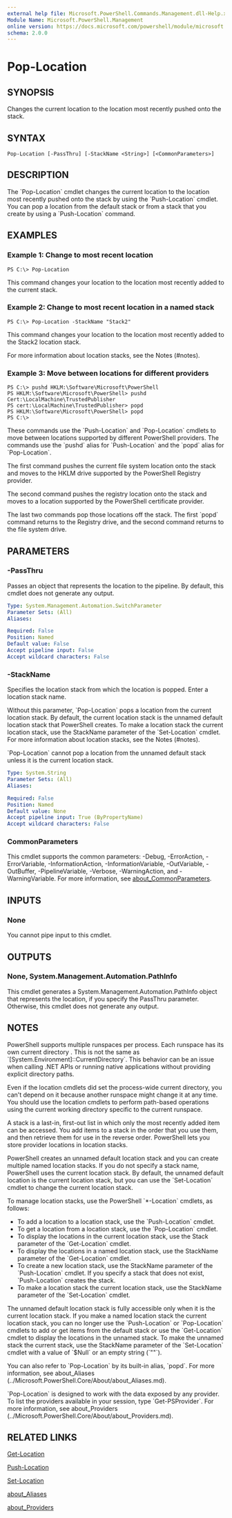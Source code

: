 ```yaml
---
external help file: Microsoft.PowerShell.Commands.Management.dll-Help.xml
Module Name: Microsoft.PowerShell.Management
online version: https://docs.microsoft.com/powershell/module/microsoft.powershell.management/pop-location?view=powershell-7.1&WT.mc_id=ps-gethelp
schema: 2.0.0
---
```


# Pop-Location

## SYNOPSIS
Changes the current location to the location most recently pushed onto the stack.

## SYNTAX

```
Pop-Location [-PassThru] [-StackName <String>] [<CommonParameters>]
```

## DESCRIPTION
The \`Pop-Location\` cmdlet changes the current location to the location most recently pushed onto the stack by using the \`Push-Location\` cmdlet.
You can pop a location from the default stack or from a stack that you create by using a \`Push-Location\` command.

## EXAMPLES

### Example 1: Change to most recent location
```
PS C:\> Pop-Location
```

This command changes your location to the location most recently added to the current stack.

### Example 2: Change to most recent location in a named stack
```
PS C:\> Pop-Location -StackName "Stack2"
```

This command changes your location to the location most recently added to the Stack2 location stack.

For more information about location stacks, see the Notes (#notes).

### Example 3: Move between locations for different providers
```
PS C:\> pushd HKLM:\Software\Microsoft\PowerShell
PS HKLM:\Software\Microsoft\PowerShell> pushd Cert:\LocalMachine\TrustedPublisher
PS cert:\LocalMachine\TrustedPublisher> popd
PS HKLM:\Software\Microsoft\PowerShell> popd
PS C:\>
```

These commands use the \`Push-Location\` and \`Pop-Location\` cmdlets to move between locations supported by different PowerShell providers.
The commands use the \`pushd\` alias for \`Push-Location\` and the \`popd\` alias for \`Pop-Location\`.

The first command pushes the current file system location onto the stack and moves to the HKLM drive supported by the PowerShell Registry provider.

The second command pushes the registry location onto the stack and moves to a location supported by the PowerShell certificate provider.

The last two commands pop those locations off the stack.
The first \`popd\` command returns to the Registry drive, and the second command returns to the file system drive.

## PARAMETERS

### -PassThru
Passes an object that represents the location to the pipeline.
By default, this cmdlet does not generate any output.

```yaml
Type: System.Management.Automation.SwitchParameter
Parameter Sets: (All)
Aliases:

Required: False
Position: Named
Default value: False
Accept pipeline input: False
Accept wildcard characters: False
```

### -StackName
Specifies the location stack from which the location is popped.
Enter a location stack name.

Without this parameter, \`Pop-Location\` pops a location from the current location stack.
By default, the current location stack is the unnamed default location stack that PowerShell creates.
To make a location stack the current location stack, use the StackName parameter of the \`Set-Location\` cmdlet.
For more information about location stacks, see the Notes (#notes).

\`Pop-Location\` cannot pop a location from the unnamed default stack unless it is the current location stack.

```yaml
Type: System.String
Parameter Sets: (All)
Aliases:

Required: False
Position: Named
Default value: None
Accept pipeline input: True (ByPropertyName)
Accept wildcard characters: False
```

### CommonParameters
This cmdlet supports the common parameters: -Debug, -ErrorAction, -ErrorVariable, -InformationAction, -InformationVariable, -OutVariable, -OutBuffer, -PipelineVariable, -Verbose, -WarningAction, and -WarningVariable. For more information, see [about_CommonParameters](http://go.microsoft.com/fwlink/?LinkID=113216).

## INPUTS

### None
You cannot pipe input to this cmdlet.

## OUTPUTS

### None, System.Management.Automation.PathInfo
This cmdlet generates a System.Management.Automation.PathInfo object that represents the location, if you specify the PassThru parameter.
Otherwise, this cmdlet does not generate any output.

## NOTES
PowerShell supports multiple runspaces per process.
Each runspace has its own current directory .
This is not the same as \`\[System.Environment\]::CurrentDirectory\`.
This behavior can be an issue when calling .NET APIs or running native applications without providing explicit directory paths.

Even if the location cmdlets did set the process-wide current directory, you can't depend on it because another runspace might change it at any time.
You should use the location cmdlets to perform path-based operations using the current working directory specific to the current runspace.

A stack is a last-in, first-out list in which only the most recently added item can be accessed.
You add items to a stack in the order that you use them, and then retrieve them for use in the reverse order.
PowerShell lets you store provider locations in location stacks.

PowerShell creates an unnamed default location stack and you can create multiple named location stacks.
If you do not specify a stack name, PowerShell uses the current location stack.
By default, the unnamed default location is the current location stack, but you can use the \`Set-Location\` cmdlet to change the current location stack.

To manage location stacks, use the PowerShell \`*-Location\` cmdlets, as follows:

- To add a location to a location stack, use the \`Push-Location\` cmdlet.
- To get a location from a location stack, use the \`Pop-Location\` cmdlet.
- To display the locations in the current location stack, use the Stack parameter of the   \`Get-Location\` cmdlet.
- To display the locations in a named location stack, use the StackName parameter of the   \`Get-Location\` cmdlet.
- To create a new location stack, use the StackName parameter of the \`Push-Location\` cmdlet. If   you specify a stack that does not exist, \`Push-Location\` creates the stack.
- To make a location stack the current location stack, use the StackName parameter of the   \`Set-Location\` cmdlet.

The unnamed default location stack is fully accessible only when it is the current location stack.
If you make a named location stack the current location stack, you can no longer use the \`Push-Location\` or \`Pop-Location\` cmdlets to add or get items from the default stack or use the \`Get-Location\` cmdlet to display the locations in the unnamed stack.
To make the unnamed stack the current stack, use the StackName parameter of the \`Set-Location\` cmdlet with a value of \`$Null\` or an empty string (\`""\`).

You can also refer to \`Pop-Location\` by its built-in alias, \`popd\`.
For more information, see about_Aliases (../Microsoft.PowerShell.Core/About/about_Aliases.md).

\`Pop-Location\` is designed to work with the data exposed by any provider.
To list the providers available in your session, type \`Get-PSProvider\`.
For more information, see about_Providers (../Microsoft.PowerShell.Core/About/about_Providers.md).

## RELATED LINKS

[Get-Location]()

[Push-Location]()

[Set-Location]()

[about_Aliases]()

[about_Providers]()

